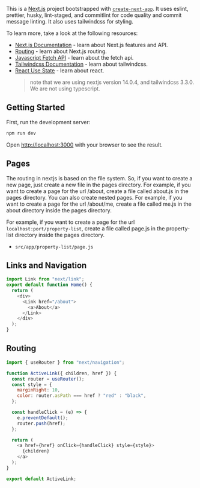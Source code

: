 This is a [Next.js](https://nextjs.org/) project bootstrapped with [`create-next-app`](https://github.com/vercel/next.js/tree/canary/packages/create-next-app). It uses eslint, prettier, husky, lint-staged, and commitlint for code quality and commit message linting. It also uses tailwindcss for styling.

To learn more, take a look at the following resources:

- [Next.js Documentation](https://nextjs.org/docs) - learn about Next.js features and API.
- [Routing](https://nextjs.org/docs/routing/introduction) - learn about Next.js routing.
- [Javascript Fetch API](https://www.javascripttutorial.net/javascript-fetch-api/) - learn about the fetch api.
- [Tailwindcss Documentation](https://tailwindcss.com/docs) - learn about tailwindcss.
- [React Use State](https://react.dev/learn/reacting-to-input-with-state) - learn about react.
  > note that we are using nextjs version 14.0.4, and tailwindcss 3.3.0. We are not using typescript.

## Getting Started

First, run the development server:

```bash
npm run dev
```

Open [http://localhost:3000](http://localhost:3000) with your browser to see the result.

## Pages

The routing in nextjs is based on the file system. So, if you want to create a new page, just create a new file in the pages directory. For example, if you want to create a page for the url /about, create a file called about.js in the pages directory. You can also create nested pages. For example, if you want to create a page for the url /about/me, create a file called me.js in the about directory inside the pages directory.

For example, if you want to create a page for the url `localhost:port/property-list`, create a file called page.js in the property-list directory inside the pages directory.

- `src/app/property-list/page.js`

## Links and Navigation

```js
import Link from "next/link";
export default function Home() {
  return (
    <div>
      <Link href="/about">
        <a>About</a>
      </Link>
    </div>
  );
}
```

## Routing

```js
import { useRouter } from "next/navigation";

function ActiveLink({ children, href }) {
  const router = useRouter();
  const style = {
    marginRight: 10,
    color: router.asPath === href ? "red" : "black",
  };

  const handleClick = (e) => {
    e.preventDefault();
    router.push(href);
  };

  return (
    <a href={href} onClick={handleClick} style={style}>
      {children}
    </a>
  );
}

export default ActiveLink;
```
